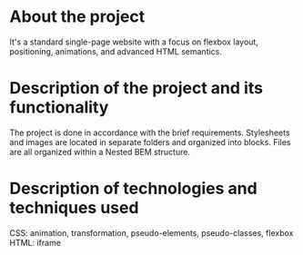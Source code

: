# About the project

It's a standard single-page website with a focus on flexbox layout, positioning, animations, and advanced HTML semantics. 

# Description of the project and its functionality

The project is done in accordance with the brief requirements. 
Stylesheets and images are located in separate folders and organized into blocks. Files are all organized within a Nested BEM structure.

# Description of technologies and techniques used
CSS: animation, transformation, pseudo-elements, pseudo-classes, flexbox
HTML: iframe